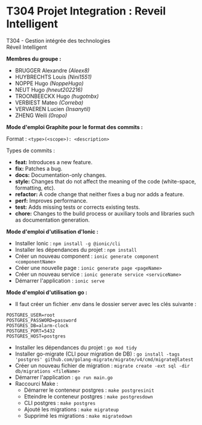 # T304 Projet Integration : Reveil Intelligent
T304 - Gestion intégrée des technologies  
Réveil Intelligent  

**Membres du groupe :**

* BRUGGER Alexandre *(Aleex8)*
* HUYBRECHTS Louis *(Nini1551)*
* NOPPE Hugo *(NoppeHugo)*
* NEUT Hugo *(hneut202216)*
* TROONBEECKX Hugo *(hugotnbx)*
* VERBIEST Mateo *(Correba)*
* VERVAEREN Lucien *(Insanytil)*
* ZHENG Weili *(0ropo)*
  
**Mode d'emploi Graphite pour le format des commits :**

Format : ```<type>(<scope>): <description>```

Types de commits :

* **feat:** Introduces a new feature.
* **fix:** Patches a bug.
* **docs:** Documentation-only changes.
* **style:** Changes that do not affect the meaning of the code (white-space, formatting, etc).
* **refactor:** A code change that neither fixes a bug nor adds a feature.
* **perf:** Improves performance.
* **test:** Adds missing tests or corrects existing tests.
* **chore:** Changes to the build process or auxiliary tools and libraries such as documentation generation.

**Mode d'emploi d'utilisation d'Ionic :**

* Installer Ionic : ```npm install -g @ionic/cli```
* Installer les dépendances du projet : ```npm install```
* Créer un nouveau component : ```ionic generate component <componentName>```
* Créer une nouvelle page : ```ionic generate page <pageName>```
* Créer un nouveau service : ```ionic generate service <serviceName>```
* Démarrer l'application : ```ionic serve```

**Mode d'emploi d'utilisation go :**

* Il faut créer un fichier .env dans le dossier server avec les clés suivante :

```
POSTGRES_USER=root
POSTGRES_PASSWORD=password
POSTGRES_DB=alarm-clock
POSTGRES_PORT=5432
POSTGRES_HOST=postgres
```

* Installer les dépendances du projet : ```go mod tidy```
* Installer go-migrate (CLI pour migration de DB) : ```go install -tags 'postgres' github.com/golang-migrate/migrate/v4/cmd/migrate@latest```
* Créer un nouveau fichier de migration : ```migrate create -ext sql -dir db/migrations <fileName>```
* Démarrer l'application : ```go run main.go```
* Raccourci Make :
    * Démarrer le conteneur postgres : ```make postgresinit```
    * Etteindre le conteneur postgres : ```make postgresdown```
    * CLI postgres : ```make postgres```
    * Ajouté les migrations : ```make migrateup```
    * Supprimé les migrations : ```make migratedown```